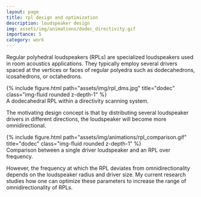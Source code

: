```yaml
---
layout: page
title: rpl design and optimization
description: loudspeaker design 
img: assets/img/animations/dodec_directivity.gif
importance: 5
category: work
---
```


Regular polyhedral loudspeakers (RPLs) are specialized loudspeakers used in room acoustics applications. They typically employ several drivers spaced at the vertices or faces of regular polyedra such as dodecahedrons, icosahedrons, or octahedrons. 
<div class="row">
    <div class = "col-sm">
    </div>
    <div class= "col-sm">
        {% include figure.html path="assets/img/rpl_dms.jpg" title="dodec" class="img-fluid rounded z-depth-1" %}
    </div>
    <div class = "col-sm">
    </div>
</div>
<div class="caption">
    A dodecahedral RPL within a directivity scanning system. 
</div>

The motivating design concept is that by distributing several loudspeaker drivers in different directions, the loudspeaker will become more omnidirectional. 


<div class="row">
    <div class="col-sm mt-3 mt-md-0">
        {% include figure.html path="assets/img/animations/rpl_comparison.gif" title="dodec" class="img-fluid rounded z-depth-1" %}
    </div>
</div>
<div class="caption">
    Comparison between a single driver loudspeaker and an RPL over frequency. 
</div>

However, the frequency at which the RPL deviates from omnidirectionality depends on the loudspeaker radius and driver size. My current research studies how one can optimize these parameters to increase the range of omnidirectionality of RPLs. 

